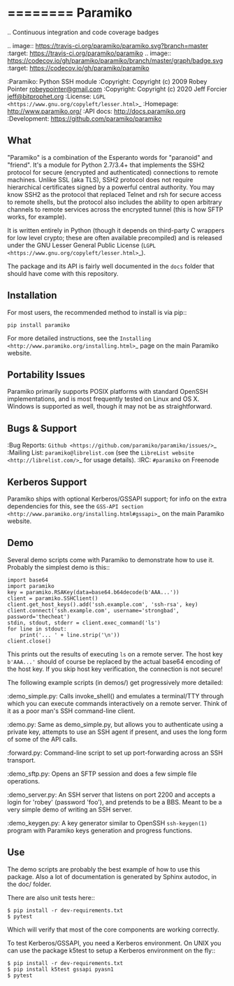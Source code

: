 ========
Paramiko
========

.. Continuous integration and code coverage badges

.. image:: https://travis-ci.org/paramiko/paramiko.svg?branch=master
    :target: https://travis-ci.org/paramiko/paramiko
.. image:: https://codecov.io/gh/paramiko/paramiko/branch/master/graph/badge.svg
    :target: https://codecov.io/gh/paramiko/paramiko

:Paramiko:    Python SSH module
:Copyright:   Copyright (c) 2009  Robey Pointer <robeypointer@gmail.com>
:Copyright:   Copyright (c) 2020  Jeff Forcier <jeff@bitprophet.org>
:License:     `LGPL <https://www.gnu.org/copyleft/lesser.html>`_
:Homepage:    http://www.paramiko.org/
:API docs:    http://docs.paramiko.org
:Development: https://github.com/paramiko/paramiko


What
----

"Paramiko" is a combination of the Esperanto words for "paranoid" and
"friend".  It's a module for Python 2.7/3.4+ that implements the SSH2 protocol
for secure (encrypted and authenticated) connections to remote machines. Unlike
SSL (aka TLS), SSH2 protocol does not require hierarchical certificates signed
by a powerful central authority.  You may know SSH2 as the protocol that
replaced Telnet and rsh for secure access to remote shells, but the protocol
also includes the ability to open arbitrary channels to remote services across
the encrypted tunnel (this is how SFTP works, for example).

It is written entirely in Python (though it depends on third-party C wrappers
for low level crypto; these are often available precompiled) and is released
under the GNU Lesser General Public License (`LGPL
<https://www.gnu.org/copyleft/lesser.html>`_).

The package and its API is fairly well documented in the ``docs`` folder that
should have come with this repository.


Installation
------------

For most users, the recommended method to install is via pip::

    pip install paramiko

For more detailed instructions, see the `Installing
<http://www.paramiko.org/installing.html>`_ page on the main Paramiko website.


Portability Issues
------------------

Paramiko primarily supports POSIX platforms with standard OpenSSH
implementations, and is most frequently tested on Linux and OS X.  Windows is
supported as well, though it may not be as straightforward.

Bugs & Support
--------------

:Bug Reports:  `Github <https://github.com/paramiko/paramiko/issues/>`_
:Mailing List: ``paramiko@librelist.com`` (see the `LibreList website
               <http://librelist.com/>`_ for usage details).
:IRC:          ``#paramiko`` on Freenode


Kerberos Support
----------------

Paramiko ships with optional Kerberos/GSSAPI support; for info on the extra
dependencies for this, see the `GSS-API section
<http://www.paramiko.org/installing.html#gssapi>`_
on the main Paramiko website.


Demo
----

Several demo scripts come with Paramiko to demonstrate how to use it.
Probably the simplest demo is this::

    import base64
    import paramiko
    key = paramiko.RSAKey(data=base64.b64decode(b'AAA...'))
    client = paramiko.SSHClient()
    client.get_host_keys().add('ssh.example.com', 'ssh-rsa', key)
    client.connect('ssh.example.com', username='strongbad', password='thecheat')
    stdin, stdout, stderr = client.exec_command('ls')
    for line in stdout:
        print('... ' + line.strip('\n'))
    client.close()

This prints out the results of executing ``ls`` on a remote server. The host
key ``b'AAA...'`` should of course be replaced by the actual base64 encoding of the
host key.  If you skip host key verification, the connection is not secure!

The following example scripts (in demos/) get progressively more detailed:

:demo_simple.py:
    Calls invoke_shell() and emulates a terminal/TTY through which you can
    execute commands interactively on a remote server.  Think of it as a
    poor man's SSH command-line client.

:demo.py:
    Same as demo_simple.py, but allows you to authenticate using a private
    key, attempts to use an SSH agent if present, and uses the long form of
    some of the API calls.

:forward.py:
    Command-line script to set up port-forwarding across an SSH transport.

:demo_sftp.py:
    Opens an SFTP session and does a few simple file operations.

:demo_server.py:
    An SSH server that listens on port 2200 and accepts a login for
    'robey' (password 'foo'), and pretends to be a BBS.  Meant to be a
    very simple demo of writing an SSH server.

:demo_keygen.py:
    A key generator similar to OpenSSH ``ssh-keygen(1)`` program with
    Paramiko keys generation and progress functions.

Use
---

The demo scripts are probably the best example of how to use this package.
Also a lot of documentation is generated by Sphinx autodoc, in the
doc/ folder.

There are also unit tests here::

    $ pip install -r dev-requirements.txt
    $ pytest

Which will verify that most of the core components are working correctly.

To test Kerberos/GSSAPI, you need a Kerberos environment. On UNIX you can
use the package k5test to setup a Kerberos environment on the fly::

    $ pip install -r dev-requirements.txt
    $ pip install k5test gssapi pyasn1
    $ pytest
